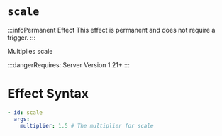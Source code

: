 # `scale`
:::infoPermanent Effect
This effect is permanent and does not require a trigger.
:::

Multiplies scale

:::dangerRequires:
Server Version 1.21+
:::
# Effect Syntax
```yaml
- id: scale
  args:
    multiplier: 1.5 # The multiplier for scale
```